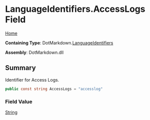 # LanguageIdentifiers\.AccessLogs Field

[Home](../../../README.md)

**Containing Type**: DotMarkdown\.[LanguageIdentifiers](../README.md)

**Assembly**: DotMarkdown\.dll

## Summary

Identifier for Access Logs\.

```csharp
public const string AccessLogs = "accesslog"
```

### Field Value

[String](https://docs.microsoft.com/en-us/dotnet/api/system.string)


